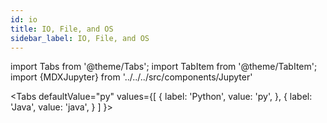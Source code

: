 ```yaml
---
id: io
title: IO, File, and OS
sidebar_label: IO, File, and OS
---
```


import Tabs from '@theme/Tabs';
import TabItem from '@theme/TabItem';
import {MDXJupyter} from '../../../src/components/Jupyter'


<Tabs
  defaultValue="py"
  values={[
    { label: 'Python', value: 'py', },
    { label: 'Java', value: 'java', }
  ]
}>

<TabItem value="py">

<MDXJupyter filePath="io/python.ipynb"/>

</TabItem>

<TabItem value="java">

<MDXJupyter filePath="io/java.ipynb"/>

</TabItem>
</Tabs>